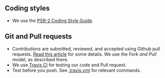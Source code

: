 
## Coding styles

* We use the [PSR-2 Coding Style Guide](http://www.php-fig.org/psr/psr-2/).

## Git and Pull requests

* Contributions are submitted, reviewed, and accepted using Github pull requests. [Read this article](https://help.github.com/articles/using-pull-requests) for some details. We use the _Fork and Pull_ model, as described there.
* We use [Travis CI](https://travis-ci.org/drupal-composer/drupal-parse-composer) for testing our code and Pull request.
* Test before you push. See [.travis.yml](.travis.yml) for relevant commands.